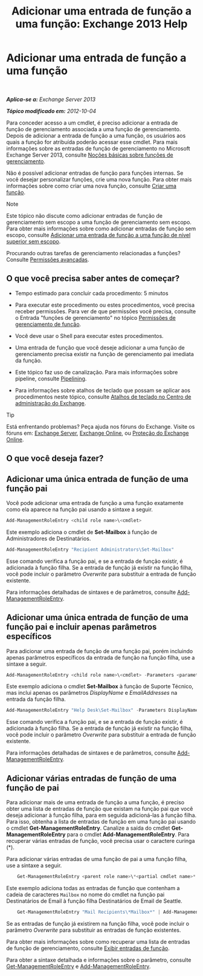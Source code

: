 ﻿---
title: 'Adicionar uma entrada de função a uma função: Exchange 2013 Help'
TOCTitle: Adicionar uma entrada de função a uma função
ms:assetid: 30cd37bc-b3e8-4f39-a8ba-a4c20b1b27b7
ms:mtpsurl: https://technet.microsoft.com/pt-br/library/Dd335180(v=EXCHG.150)
ms:contentKeyID: 50485270
ms.date: 05/22/2018
mtps_version: v=EXCHG.150
ms.translationtype: MT
---

# Adicionar uma entrada de função a uma função

 

_**Aplica-se a:** Exchange Server 2013_

_**Tópico modificado em:** 2012-10-04_

Para conceder acesso a um cmdlet, é preciso adicionar a entrada de função de gerenciamento associada a uma função de gerenciamento. Depois de adicionar a entrada de função a uma função, os usuários aos quais a função for atribuída poderão acessar esse cmdlet. Para mais informações sobre as entradas de função de gerenciamento no Microsoft Exchange Server 2013, consulte [Noções básicas sobre funções de gerenciamento](understanding-management-roles-exchange-2013-help.md).

Não é possível adicionar entradas de função para funções internas. Se você desejar personalizar funções, crie uma nova função. Para obter mais informações sobre como criar uma nova função, consulte [Criar uma função](create-a-role-exchange-2013-help.md).


> [!NOTE]
> Este tópico não discute como adicionar entradas de função de gerenciamento sem escopo a uma função de gerenciamento sem escopo. Para obter mais informações sobre como adicionar entradas de função sem escopo, consulte <A href="add-a-role-entry-to-an-unscoped-top-level-role-exchange-2013-help.md">Adicionar uma entrada de função a uma função de nível superior sem escopo</A>.



Procurando outras tarefas de gerenciamento relacionadas a funções? Consulte [Permissões avançadas](advanced-permissions-exchange-2013-help.md).

## O que você precisa saber antes de começar?

  - Tempo estimado para concluir cada procedimento: 5 minutos

  - Para executar este procedimento ou estes procedimentos, você precisa receber permissões. Para ver de que permissões você precisa, consulte o Entrada "funções de gerenciamento" no tópico [Permissões de gerenciamento de função](role-management-permissions-exchange-2013-help.md).

  - Você deve usar o Shell para executar estes procedimentos.

  - Uma entrada de função que você deseje adicionar a uma função de gerenciamento precisa existir na função de gerenciamento pai imediata da função.

  - Este tópico faz uso de canalização. Para mais informações sobre pipeline, consulte [Pipelining](https://technet.microsoft.com/pt-br/library/aa998260\(v=exchg.150\)).

  - Para informações sobre atalhos de teclado que possam se aplicar aos procedimentos neste tópico, consulte [Atalhos de teclado no Centro de administração do Exchange](keyboard-shortcuts-in-the-exchange-admin-center-exchange-online-protection-help.md).


> [!TIP]
> Está enfrentando problemas? Peça ajuda nos fóruns do Exchange. Visite os fóruns em: <A href="https://go.microsoft.com/fwlink/p/?linkid=60612">Exchange Server</A>, <A href="https://go.microsoft.com/fwlink/p/?linkid=267542">Exchange Online</A>, ou <A href="https://go.microsoft.com/fwlink/p/?linkid=285351">Proteção do Exchange Online</A>.



## O que você deseja fazer?

## Adicionar uma única entrada de função de uma função pai

Você pode adicionar uma entrada de função a uma função exatamente como ela aparece na função pai usando a sintaxe a seguir.

```powershell
Add-ManagementRoleEntry <child role name>\<cmdlet>
```

Este exemplo adiciona o cmdlet de **Set-Mailbox** à função de Administradores de Destinatários.

```powershell
Add-ManagementRoleEntry "Recipient Administrators\Set-Mailbox"
```

Esse comando verifica a função pai, e se a entrada de função existir, é adicionada à função filha. Se a entrada de função já existir na função filha, você pode incluir o parâmetro *Overwrite* para substituir a entrada de função existente.

Para informações detalhadas de sintaxes e de parâmetros, consulte [Add-ManagementRoleEntry](https://technet.microsoft.com/pt-br/library/dd351236\(v=exchg.150\)).

## Adicionar uma única entrada de função de uma função pai e incluir apenas parâmetros específicos

Para adicionar uma entrada de função de uma função pai, porém incluindo apenas parâmetros específicos da entrada de função na função filha, use a sintaxe a seguir.

```powershell
Add-ManagementRoleEntry <child role name>\<cmdlet> -Parameters <parameter 1>, <parameter 2>, <parameter...>
```

Este exemplo adiciona o cmdlet **Set-Mailbox** à função de Suporte Técnico, mas inclui apenas os parâmetros *DisplayName* e *EmailAddresses* na entrada da função filha.

```powershell
Add-ManagementRoleEntry "Help Desk\Set-Mailbox" -Parameters DisplayName, EmailAddresses
```

Esse comando verifica a função pai, e se a entrada de função existir, é adicionada à função filha. Se a entrada de função já existir na função filha, você pode incluir o parâmetro *Overwrite* para substituir a entrada de função existente.

Para informações detalhadas de sintaxes e de parâmetros, consulte [Add-ManagementRoleEntry](https://technet.microsoft.com/pt-br/library/dd351236\(v=exchg.150\)).

## Adicionar várias entradas de função de uma função de pai

Para adicionar mais de uma entrada de função a uma função, é preciso obter uma lista de entradas de função que existam na função pai que você deseja adicionar à função filha, para em seguida adicioná-las à função filha. Para isso, obtenha a lista de entradas de função em uma função pai usando o cmdlet **Get-ManagementRoleEntry**. Canalize a saída do cmdlet **Get-ManagementRoleEntry** para o cmdlet **Add-ManagementRoleEntry**. Para recuperar várias entradas de função, você precisa usar o caractere curinga (\*).

Para adicionar várias entradas de uma função de pai a uma função filha, use a sintaxe a seguir.

```powershell
    Get-ManagementRoleEntry <parent role name>\*<partial cmdlet name>* | Add-ManagementRoleEntry -Role <child role name>
```

Este exemplo adiciona todas as entradas de função que contenham a cadeia de caracteres `Mailbox` no nome do cmdlet na função pai Destinatários de Email à função filha Destinatários de Email de Seattle.

```powershell
    Get-ManagementRoleEntry "Mail Recipients\*Mailbox*" | Add-ManagementRoleEntry -Role "Seattle Mail Recipients"
```

Se as entradas de função já existirem na função filha, você pode incluir o parâmetro *Overwrite* para substituir as entradas de função existentes.

Para obter mais informações sobre como recuperar uma lista de entradas de função de gerenciamento, consulte [Exibir entradas de função](view-role-entries-exchange-2013-help.md).

Para obter a sintaxe detalhada e informações sobre o parâmetro, consulte [Get-ManagementRoleEntry](https://technet.microsoft.com/pt-br/library/dd335210\(v=exchg.150\)) e [Add-ManagementRoleEntry](https://technet.microsoft.com/pt-br/library/dd351236\(v=exchg.150\)).

